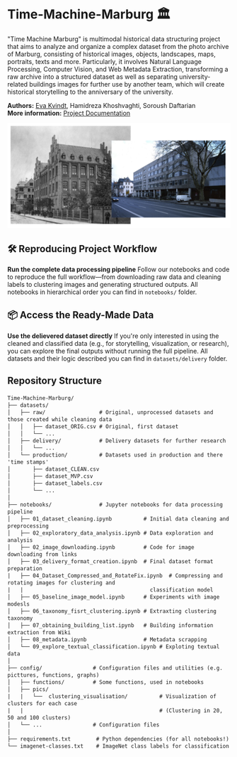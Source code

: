 # Time-Machine-Marburg 🏛️
"Time Machine Marburg" is multimodal historical data structuring project that aims to analyze and organize a complex dataset from the photo archive of Marburg, consisting of historical images, objects, landscapes, maps, portraits, texts and more. Particularly, it involves Natural Language Processing, Computer Vision, and Web Metadata Extraction, transforming a raw archive into a structured dataset as well as separating university-related buildings images for further use by another team, which will create historical storytelling to the anniversary of the university.

**Authors:** [Eva Kvindt](www.linkedin.com/in/eva-kvindt), Hamidreza Khoshvaghti, Soroush Daftarian  
**More information:** [Project Documentation](https://zenodo.org/records/15427716?token=eyJhbGciOiJIUzUxMiJ9.eyJpZCI6ImJiN2YyM2E2LTNmMmEtNDg3NS1iNjliLTFhYTZhN2VjYmM1YSIsImRhdGEiOnt9LCJyYW5kb20iOiI4NzBkOTdiYTQ3ZTFkMDU0OTkwY2M1ZmQ0NjJkNjAxZiJ9.1KtO70OIetgZX_Q2k7_fouTeI-R-efhNVc-JrhMEaiKBoL5rKALWmA_u8aNQEM29pEchoHCadWhKkOzuW3lA2A)

![cover](https://github.com/KvindtEva/Time-Machine-Marburg/blob/main/config/pics/git_overview_pic.png?raw=true)



## 🛠️ Reproducing Project Workflow
**Run the complete data processing pipeline**
Follow our notebooks and code to reproduce the full workflow—from downloading raw data and cleaning labels to clustering images and generating structured outputs. All notebooks in hierarchical order you can find in `notebooks/` folder.

## 📦 Access the Ready-Made Data
**Use the delievered dataset directly**
If you're only interested in using the cleaned and classified data (e.g., for storytelling, visualization, or research), you can explore the final outputs without running the full pipeline. All datasets and their logic described you can find in `datasets/delivery` folder.



## Repository Structure

```
Time-Machine-Marburg/
├── datasets/
│   ├── raw/                 # Original, unprocessed datasets and those created while cleaning data
│   │   ├── dataset_ORIG.csv # Original, first dataset
│   │   └── ...              
│   ├── delivery/            # Delivery datasets for further research
│   │   └── ...              
│   └── production/          # Datasets used in production and there 'time stamps'
│       ├── dataset_CLEAN.csv
│       ├── dataset_MVP.csv
│       ├── dataset_labels.csv
│       └── ...
│
├── notebooks/               # Jupyter notebooks for data processing pipeline
│   ├── 01_dataset_cleaning.ipynb          # Initial data cleaning and preprocessing
│   ├── 02_exploratory_data_analysis.ipynb # Data exploration and analysis
│   ├── 02_image_downloading.ipynb         # Code for image downloading from links
│   ├── 03_delivery_format_creation.ipynb  # Final dataset format preparation
|   ├── 04_Dataset_Compressed_and_RotateFix.ipynb  # Compressing and rotating images for clustering and 
|   |                                        classification model
│   ├── 05_baseline_image_model.ipynb      # Experiments with image modesls
│   ├── 06_taxonomy_fisrt_clustering.ipynb # Extraxting clustering taxonomy
│   ├── 07_obtaining_building_list.ipynb   # Building information extraction from Wiki
│   ├── 08_metadata.ipynb                  # Metadata scrapping
│   └── 09_explore_textual_classification.ipynb # Exploting textual data
│
├── config/                # Configuration files and utilities (e.g. picttures, functions, graphs)
│   ├── functions/         # Some functions, used in notebooks
│   ├── pics/    
|   |   └──  clustering_visualisation/          # Visualization of clusters for each case 
|   |                                           # (Clustering in 20, 50 and 100 clusters)
│   └── ...                # Configuration files
│
├── requirements.txt        # Python dependencies (for all notebooks!)
└── imagenet-classes.txt    # ImageNet class labels for classification
```
